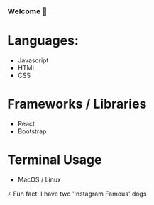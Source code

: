 ### Welcome 👋

# Languages:
* Javascript
* HTML
* CSS

# Frameworks / Libraries 
* React
* Bootstrap

# Terminal Usage
* MacOS / Linux

⚡ Fun fact: I have two 'Instagram Famous' dogs

<!--
**OllieClark33/OllieClark33** is a ✨ _special_ ✨ repository because its `README.md` (this file) appears on your GitHub profile.

Here are some ideas to get you started:

- 🔭 I’m currently working on ...
- 🌱 I’m currently learning ...
- 👯 I’m looking to collaborate on ...
- 🤔 I’m looking for help with ...
- 💬 Ask me about ...
- 📫 How to reach me: ...
- 😄 Pronouns: ...
- ⚡ Fun fact: ...
-->
